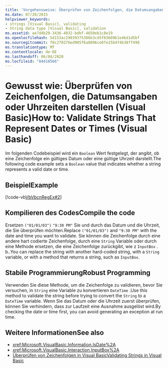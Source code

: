 ```yaml
---
title: 'Vorgehensweise: Überprüfen von Zeichenfolgen, die Datumsangaben oder Uhrzeiten darstellen'
ms.date: 07/20/2015
helpviewer_keywords:
- strings [Visual Basic], validating
- String data type [Visual Basic], validation
ms.assetid: ae7d4b29-3436-4032-bdbf-4650eb1c8e19
ms.openlocfilehash: 5d153ac29039375386b3cd5f03609b1e4bd1d5bf
ms.sourcegitcommit: f8c270376ed905f6a8896ce0fe25b4f4b38ff498
ms.translationtype: MT
ms.contentlocale: de-DE
ms.lasthandoff: 06/04/2020
ms.locfileid: "84410566"
---
```

# <a name="how-to-validate-strings-that-represent-dates-or-times-visual-basic"></a><span data-ttu-id="4d7da-102">Gewusst wie: Überprüfen von Zeichenfolgen, die Datumsangaben oder Uhrzeiten darstellen (Visual Basic)</span><span class="sxs-lookup"><span data-stu-id="4d7da-102">How to: Validate Strings That Represent Dates or Times (Visual Basic)</span></span>
<span data-ttu-id="4d7da-103">Im folgenden Codebeispiel wird ein `Boolean` Wert festgelegt, der angibt, ob eine Zeichenfolge ein gültiges Datum oder eine gültige Uhrzeit darstellt.</span><span class="sxs-lookup"><span data-stu-id="4d7da-103">The following code example sets a `Boolean` value that indicates whether a string represents a valid date or time.</span></span>  
  
## <a name="example"></a><span data-ttu-id="4d7da-104">Beispiel</span><span class="sxs-lookup"><span data-stu-id="4d7da-104">Example</span></span>  
 [!code-vb[VbVbcnRegEx#2](~/samples/snippets/visualbasic/VS_Snippets_VBCSharp/VbVbcnRegEx/VB/Class1.vb#2)]  
  
## <a name="compile-the-code"></a><span data-ttu-id="4d7da-105">Kompilieren des Codes</span><span class="sxs-lookup"><span data-stu-id="4d7da-105">Compile the code</span></span>  
 <span data-ttu-id="4d7da-106">Ersetzen `("01/01/03")` `"9:30 PM"` Sie und durch das Datum und die Uhrzeit, die Sie überprüfen möchten.</span><span class="sxs-lookup"><span data-stu-id="4d7da-106">Replace `("01/01/03")` and `"9:30 PM"` with the date and time you want to validate.</span></span> <span data-ttu-id="4d7da-107">Sie können die Zeichenfolge durch eine andere hart codierte Zeichenfolge, durch eine `String` Variable oder durch eine Methode ersetzen, die eine Zeichenfolge zurückgibt, wie z `InputBox` . b..</span><span class="sxs-lookup"><span data-stu-id="4d7da-107">You can replace the string with another hard-coded string, with a `String` variable, or with a method that returns a string, such as `InputBox`.</span></span>  
  
## <a name="robust-programming"></a><span data-ttu-id="4d7da-108">Stabile Programmierung</span><span class="sxs-lookup"><span data-stu-id="4d7da-108">Robust Programming</span></span>  
 <span data-ttu-id="4d7da-109">Verwenden Sie diese Methode, um die Zeichenfolge zu validieren, bevor Sie versuchen, in `String` eine Variable zu konvertieren `DateTime` .</span><span class="sxs-lookup"><span data-stu-id="4d7da-109">Use this method to validate the string before trying to convert the `String` to a `DateTime` variable.</span></span> <span data-ttu-id="4d7da-110">Wenn Sie das Datum oder die Uhrzeit zuerst überprüfen, können Sie verhindern, dass zur Laufzeit eine Ausnahme ausgelöst wird.</span><span class="sxs-lookup"><span data-stu-id="4d7da-110">By checking the date or time first, you can avoid generating an exception at run time.</span></span>  
  
## <a name="see-also"></a><span data-ttu-id="4d7da-111">Weitere Informationen</span><span class="sxs-lookup"><span data-stu-id="4d7da-111">See also</span></span>

- <xref:Microsoft.VisualBasic.Information.IsDate%2A>
- <xref:Microsoft.VisualBasic.Interaction.InputBox%2A>
- [<span data-ttu-id="4d7da-112">Überprüfen von Zeichenfolgen in Visual Basic</span><span class="sxs-lookup"><span data-stu-id="4d7da-112">Validating Strings in Visual Basic</span></span>](validating-strings.md)

